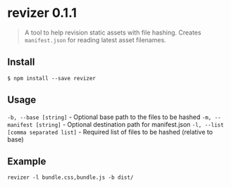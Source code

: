 # revizer 0.1.1

> A tool to help revision static assets with file hashing. Creates `manifest.json` for reading latest asset filenames.

## Install

```
$ npm install --save revizer
```

## Usage

`-b, --base [string]` - Optional base path to the files to be hashed
`-m, --manifest [string]` - Optional destination path for manifest.json
`-l, --list [comma separated list]` - Required list of files to be hashed (relative to base)

## Example

```
revizer -l bundle.css,bundle.js -b dist/
```
